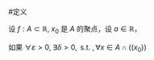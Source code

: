 #定义 

设 $f:A\subset \mathbb{R},\;x_{0}$ 是 $A$ 的聚点，设 $a \in \mathbb{R}$，

如果 $\forall\varepsilon>0,\;\exists\delta>0,\text{ s.t. }, \forall x \in A \cap((x_{0}))$